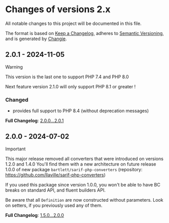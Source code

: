 <!-- markdownlint-disable MD013 MD024 -->
# Changes of versions 2.x

All notable changes to this project will be documented in this file.

The format is based on [Keep a Changelog](https://keepachangelog.com/en/1.0.0/),
adheres to [Semantic Versioning](https://semver.org/spec/v2.0.0.html),
and is generated by [Changie](https://github.com/miniscruff/changie).

## 2.0.1 - 2024-11-05

> [!WARNING]
>
> This version is the last one to support PHP 7.4 and PHP 8.0
>
> Next feature version 2.1.0 will only support PHP 8.1 or greater !

### Changed

- provides full support to PHP 8.4 (without deprecation messages)

**Full Changelog**: [2.0.0...2.0.1](https://github.com/llaville/sarif-php-sdk/compare/2.0.0...2.0.1)

## 2.0.0 - 2024-07-02

> [!IMPORTANT]
>
> This major release removed all converters that were introduced on versions 1.2.0 and 1.4.0
> You'll find them with a new architecture on future release 1.0.0 of new package `bartlett/sarif-php-converters`
> (repository: <https://github.com/llaville/sarif-php-converters>)

If you used this package since version 1.0.0, you won't be able to have BC breaks on standard API,
and fluent builders API.

Be aware that all `Definition` are now constructed without parameters. Look on setters, if you previously used any of them.

**Full Changelog**: [1.5.0...2.0.0](https://github.com/llaville/sarif-php-sdk/compare/1.5.0...2.0.0)
